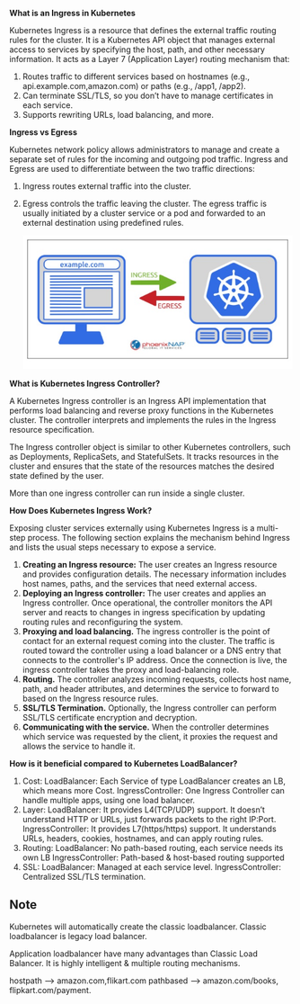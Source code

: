 **What is an Ingress in Kubernetes**

Kubernetes Ingress is a resource that defines the external traffic routing rules for the cluster. It is a Kubernetes API object that manages external access to services by specifying the host, path, and other necessary information.
It acts as a Layer 7 (Application Layer) routing mechanism that:
1) Routes traffic to different services based on hostnames (e.g., api.example.com,amazon.com) or paths (e.g., /app1, /app2).
2) Can terminate SSL/TLS, so you don’t have to manage certificates in each service.
3) Supports rewriting URLs, load balancing, and more.

**Ingress vs Egress**

Kubernetes network policy allows administrators to manage and create a separate set of rules for the incoming and outgoing pod traffic. Ingress and Egress are used to differentiate between the two traffic directions:

1) Ingress routes external traffic into the cluster.
2) Egress controls the traffic leaving the cluster. The egress traffic is usually initiated by a cluster service or a pod and forwarded to an external destination using predefined rules.

   ![ingress](Ingress.jpg)

**What is Kubernetes Ingress Controller?**

A Kubernetes Ingress controller is an Ingress API implementation that performs load balancing and reverse proxy functions in the Kubernetes cluster. The controller interprets and implements the rules in the Ingress resource specification.

The Ingress controller object is similar to other Kubernetes controllers, such as Deployments, ReplicaSets, and StatefulSets. It tracks resources in the cluster and ensures that the state of the resources matches the desired state defined by the user.

More than one ingress controller can run inside a single cluster.

**How Does Kubernetes Ingress Work?**

Exposing cluster services externally using Kubernetes Ingress is a multi-step process. The following section explains the mechanism behind Ingress and lists the usual steps necessary to expose a service.
1) **Creating an Ingress resource:** The user creates an Ingress resource and provides configuration details. The necessary information includes host names, paths, and the services that need external access.
2) **Deploying an Ingress controller:** The user creates and applies an Ingress controller. Once operational, the controller monitors the API server and reacts to changes in ingress specification by updating routing rules and reconfiguring the system.
3)  **Proxying and load balancing.** The ingress controller is the point of contact for an external request coming into the cluster. The traffic is routed toward the controller using a load balancer or a DNS entry that connects to the controller's IP address. Once the connection is live, the ingress controller takes the proxy and load-balancing role.
4) **Routing.** The controller analyzes incoming requests, collects host name, path, and header attributes, and determines the service to forward to based on the Ingress resource rules.
5) **SSL/TLS Termination.** Optionally, the Ingress controller can perform SSL/TLS certificate encryption and decryption.
6)  **Communicating with the service.** When the controller determines which service was requested by the client, it proxies the request and allows the service to handle it.

**How is it beneficial compared to Kubernetes LoadBalancer?**

1) Cost: 
   LoadBalancer: Each Service of type LoadBalancer creates an LB, which means more Cost.
   IngressController: One Ingress Controller can handle multiple apps, using one load balancer.
2) Layer:
   LoadBalancer: It provides L4(TCP/UDP) support. It doesn’t understand HTTP or URLs, just forwards packets to the right IP:Port.
   IngressController: It provides L7(https/https) support. It understands URLs, headers, cookies, hostnames, and can apply routing rules.
3) Routing:
   LoadBalancer: No path-based routing, each service needs its own LB
   IngressController: Path-based & host-based routing supported
4) SSL:
   LoadBalancer: Managed at each service level.
   IngressController: Centralized SSL/TLS termination.

## Note

Kubernetes will automatically create the classic loadbalancer. Classic loadbalancer is legacy load balancer. 

Application loadbalancer have many advantages than Classic Load Balancer. It is highly intelligent & multiple routing mechanisms.

hostpath --> amazon.com,flikart.com
pathbased --> amazon.com/books, flipkart.com/payment.



